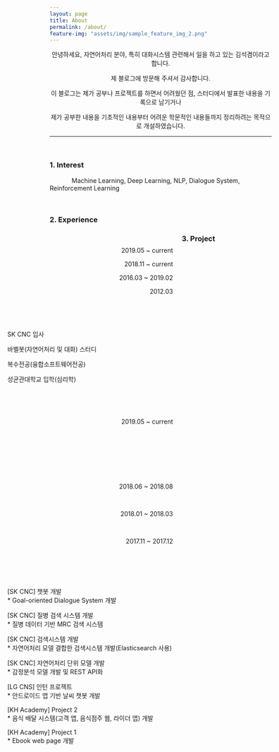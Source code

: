```yaml
---
layout: page
title: About
permalink: /about/
feature-img: "assets/img/sample_feature_img_2.png"
---
```


<style>
.text{text-indent: 50px;}
#jb-sidebar{width: 260px;padding: 20px;margin-bottom: 10px;float: left;border: 0px;text-align: right;}
#jb-content{width: 580px;padding: 20px;margin-bottom: 10px;float: right;border: 0px;}
@media ( min-width: 481px )
{
  #jb-sidebar { width: 260px; float: left; }
  #jb-content { width: 580px; float: right; }
}
</style>


<center>

<p>안녕하세요, 자연어처리 분야, 특히 대화시스템 관련해서 일을 하고 있는 김석겸이라고 합니다.</p>

<p>제 블로그에 방문해 주셔서 감사합니다.</p>

<p>이 블로그는 제가 공부나 프로젝트를 하면서 어려웠던 점, 스터디에서 발표한 내용을 기록으로 남기거나</p>

<p>제가 공부한 내용을 기초적인 내용부터 어려운 학문적인 내용들까지 정리하려는 목적으로 개설하였습니다.</p>

</center>

---------------------------

<br>
<h3>1. Interest</h3>


   <p class="text"> Machine Learning, Deep Learning, NLP, Dialogue System, Reinforcement Learning </p>

<br>

<h3>2. Experience</h3>

<div id="jb-sidebar">
	<p>2019.05 ~ current</p>
	<p>2018.11 ~ current</p>
	<p>2016.03 ~ 2019.02</p>
    <p>2012.03</p>
</div>

<div id="jb-content">
    <p>SK CNC 입사</p>
    <p>바벨봇(자연어처리 및 대화) 스터디</p>
    <p>복수전공(융합소프트웨어전공)</p>
    <p>성균관대학교 입학(심리학)</p>
</div>

<!-- <br><br><br><br><br><br><br> -->
<p>

<h3>3. Project</h3>

<div id="jb-sidebar">
    <p>2019.05 ~ current</p>
    <br><br><br><br><br><br>
    <p>2018.06 ~ 2018.08</p>
    <br>
    <p>2018.01 ~ 2018.03</p>
    <br>
    <p>2017.11 ~ 2017.12</p>
    <br>
</div>

<div id="jb-content">
    <p>[SK CNC] 챗봇 개발<br>
	* Goal-oriented Dialogue System 개발</p>
    <p>[SK CNC] 질병 검색 시스템 개발<br>
	* 질병 데이터 기반 MRC 검색 시스템</p>
    <p>[SK CNC] 검색시스템 개발<br>
	* 자연어처리 모델 결합한 검색시스템 개발(Elasticsearch 사용)</p>
    <p>[SK CNC] 자연어처리 단위 모델 개발<br>
	* 감정분석 모델 개발 및 REST API화</p>
    <p>[LG CNS] 인턴 프로젝트<br>
	* 안드로이드 앱 기반 날씨 챗봇 개발</p>
    <p>[KH Academy] Project 2<br>
    * 음식 배달 시스템(고객 앱, 음식점주 웹, 라이더 앱) 개발</p>
    <p>[KH Academy] Project 1<br>
    * Ebook web page 개발</p>
</div>
